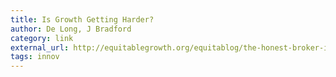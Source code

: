 ```yaml
---
title: Is Growth Getting Harder?
author: De Long, J Bradford
category: link
external_url: http://equitablegrowth.org/equitablog/the-honest-broker-is-growth-getting-harder-if-so-why-and-what-can-we-do-about-it/
tags: innov
---
```

